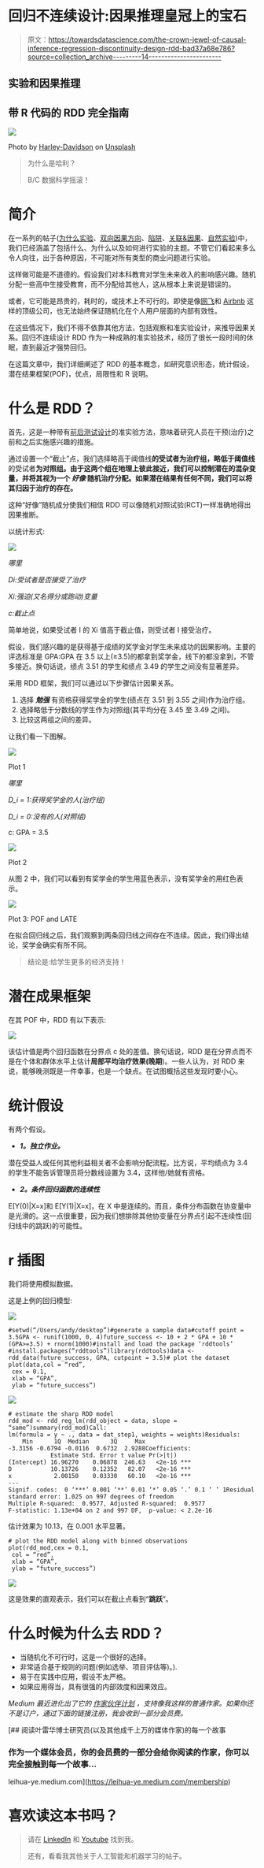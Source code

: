 # 回归不连续设计:因果推理皇冠上的宝石

> 原文：<https://towardsdatascience.com/the-crown-jewel-of-causal-inference-regression-discontinuity-design-rdd-bad37a68e786?source=collection_archive---------14----------------------->

## 实验和因果推理

## 带 R 代码的 RDD 完全指南

![](img/3ff8b3e3ca779cd5e4a008bf8a3e789d.png)

Photo by [Harley-Davidson](https://unsplash.com/@harleydavidson?utm_source=unsplash&utm_medium=referral&utm_content=creditCopyText) on [Unsplash](https://unsplash.com/?utm_source=unsplash&utm_medium=referral&utm_content=creditCopyText)

> 为什么是哈利？
> 
> B/C 数据科学摇滚！

# **简介**

在一系列的帖子([为什么实验](/why-do-we-do-and-how-can-we-benefit-from-experimental-studies-a3bbdab313fe)、[双向因果方向](/the-chicken-or-the-egg-experiments-can-help-determine-two-way-causality-723a06c37db7)、[陷阱](/experiments-can-be-dangerous-if-you-fall-into-these-pitfalls-c9851848f3ee)、[关联&因果](/the-turf-war-between-causality-and-correlation-in-data-science-which-one-is-more-important-9256f609ab92)、[自然实验](/research-note-what-are-natural-experiments-methods-approaches-and-applications-ad84e0365c75))中，我们已经涵盖了包括什么、为什么以及如何进行实验的主题。不管它们看起来多么令人向往，出于各种原因，不可能对所有类型的商业问题进行实验。

这样做可能是不道德的。假设我们对本科教育对学生未来收入的影响感兴趣。随机分配一些高中生接受教育，而不分配给其他人，这从根本上来说是错误的。

或者，它可能是昂贵的，耗时的，或技术上不可行的。即使是像[网飞](https://netflixtechblog.com/key-challenges-with-quasi-experiments-at-netflix-89b4f234b852)和 [Airbnb](https://medium.com/airbnb-engineering/experimentation-measurement-for-search-engine-optimization-b64136629760) 这样的顶级公司，也无法始终保证随机化在个人用户层面的内部有效性。

在这些情况下，我们不得不依靠其他方法，包括观察和准实验设计，来推导因果关系。回归不连续设计 RDD 作为一种成熟的准实验技术，经历了很长一段时间的休眠，直到最近才强势回归。

在这篇文章中，我们详细阐述了 RDD 的基本概念，如研究意识形态，统计假设，潜在结果框架(POF)，优点，局限性和 R 说明。

# **什么是 RDD？**

首先，这是一种带有[前后测试设计](https://conjointly.com/kb/regression-discontinuity-design/)的准实验方法，意味着研究人员在干预(治疗)之前和之后实施感兴趣的措施。

通过设置一个“截止”点，我们选择略高于阈值线**的受试者为治疗组，略低于阈值线**的受试者**为对照组。由于这两个组在地理上彼此接近，我们可以控制潜在的混杂变量，并将其视为一个 ***好像*** 随机治疗分配。如果潜在结果有任何不同，我们可以将其归因于治疗的存在。**

这种“好像”随机成分使我们相信 RDD 可以像随机对照试验(RCT)一样准确地得出因果推断。

以统计形式:

![](img/b8a7ef2f9b710381a1bcd54d6d0ab3eb.png)

*哪里*

*Di:受试者是否接受了治疗*

*Xi:强迫(又名得分或跑动)变量*

*c:截止点*

简单地说，如果受试者 I 的 Xi 值高于截止值，则受试者 I 接受治疗。

假设，我们感兴趣的是获得基于成绩的奖学金对学生未来成功的因果影响。主要的评选标准是 GPA:GPA 在 3.5 以上(≥3.5)的都拿到奖学金，线下的都没拿到，不管多接近。换句话说，绩点 3.51 的学生和绩点 3.49 的学生之间没有显著差异。

采用 RDD 框架，我们可以通过以下步骤估计因果关系。

1.  选择 ***勉强*** 有资格获得奖学金的学生(绩点在 3.51 到 3.55 之间)作为治疗组。
2.  选择略低于分数线的学生作为对照组(其平均分在 3.45 至 3.49 之间)。
3.  比较这两组之间的差异。

让我们看一下图解。

![](img/6e7216c78d27558a1276f281bd6bc72b.png)

Plot 1

*哪里*

*D_i = 1:获得奖学金的人(治疗组)*

*D_i = 0:没有的人(对照组)*

c: GPA = 3.5

![](img/9cefda76cfa9b7393b1a3d16d572c7d0.png)

Plot 2

从图 2 中，我们可以看到有奖学金的学生用蓝色表示，没有奖学金的用红色表示。

![](img/fd9a6ba3ebe8df6e74b0bd73bd81452e.png)

Plot 3: POF and LATE

在拟合回归线之后，我们观察到两条回归线之间存在不连续。因此，我们得出结论，奖学金确实有所不同。

> 结论是:给学生更多的经济支持！

# 潜在成果框架

在其 POF 中，RDD 有以下表示:

![](img/0e61db8367fc422a214da53f8b9dc016.png)

该估计值是两个回归函数在分界点 c 处的差值。换句话说，RDD 是在分界点而不是在个体和群体水平上估计**局部平均治疗效果(晚期**)。一些人认为，对 RDD 来说，能够晚测既是一件幸事，也是一个缺点。在试图概括这些发现时要小心。

# **统计假设**

有两个假设。

*   ***1。独立作业。***

潜在受益人或任何其他利益相关者不会影响分配流程。比方说，平均绩点为 3.4 的学生不能告诉管理员将分数线设置为 3.4，这样他/她就有资格。

*   ***2。条件回归函数的连续性***

E[Y(0)|X=x]和 E[Y(1)|X=x]，在 X 中是连续的。而且，条件分布函数在协变量中是光滑的。这一点很重要，因为我们想排除其他协变量在分界点引起不连续性(回归线中的跳跃)的可能性。

# r 插图

我们将使用模拟数据。

这是上例的回归模型:

![](img/f386b05906c8abf8bbe6af6edfa15f4f.png)

```
#setwd(“/Users/andy/desktop”)#generate a sample data#cutoff point = 3.5GPA <- runif(1000, 0, 4)future_success <- 10 + 2 * GPA + 10 * (GPA>=3.5) + rnorm(1000)#install and load the package ‘rddtools’
#install.packages(“rddtools”)library(rddtools)data <- rdd_data(future_success, GPA, cutpoint = 3.5)# plot the dataset
plot(data,col = “red”,
 cex = 0.1, 
 xlab = “GPA”, 
 ylab = “future_success”)
```

![](img/b08042bef09577bd5f774b580e19191e.png)

```
# estimate the sharp RDD model
rdd_mod <- rdd_reg_lm(rdd_object = data, slope = “same”)summary(rdd_mod)Call:
lm(formula = y ~ ., data = dat_step1, weights = weights)Residuals:
    Min      1Q  Median      3Q     Max 
-3.3156 -0.6794 -0.0116  0.6732  2.9288Coefficients:
            Estimate Std. Error t value Pr(>|t|)    
(Intercept) 16.96270    0.06878  246.63   <2e-16 ***
D           10.13726    0.12352   82.07   <2e-16 ***
x            2.00150    0.03330   60.10   <2e-16 ***
---
Signif. codes:  0 ‘***’ 0.001 ‘**’ 0.01 ‘*’ 0.05 ‘.’ 0.1 ‘ ’ 1Residual standard error: 1.025 on 997 degrees of freedom
Multiple R-squared:  0.9577, Adjusted R-squared:  0.9577 
F-statistic: 1.13e+04 on 2 and 997 DF,  p-value: < 2.2e-16
```

估计效果为 10.13，在 0.001 水平显著。

```
# plot the RDD model along with binned observations
plot(rdd_mod,cex = 0.1, 
 col = “red”, 
 xlab = “GPA”, 
 ylab = “future_success”)
```

![](img/a2074889648e6160ea06c11bedd3ceda.png)

这是效果的直观表示，我们可以在截止点看到“**跳跃**”。

# 什么时候为什么去 RDD？

*   当随机化不可行时，这是一个很好的选择。
*   非常适合基于规则的问题(例如选举、项目评估等)。).
*   易于在实践中应用，假设不太严格。
*   如果应用得当，具有很强的内部效度和因果效应。

*Medium 最近进化出了它的* [*作家伙伴计划*](https://blog.medium.com/evolving-the-partner-program-2613708f9f3c) *，支持像我这样的普通作家。如果你还不是订户，通过下面的链接注册，我会收到一部分会员费。*

[](https://leihua-ye.medium.com/membership) [## 阅读叶雷华博士研究员(以及其他成千上万的媒体作家)的每一个故事

### 作为一个媒体会员，你的会员费的一部分会给你阅读的作家，你可以完全接触到每一个故事…

leihua-ye.medium.com](https://leihua-ye.medium.com/membership) 

# 喜欢读这本书吗？

> 请在 [LinkedIn](https://www.linkedin.com/in/leihuaye/) 和 [Youtube](https://www.youtube.com/channel/UCBBu2nqs6iZPyNSgMjXUGPg) 找到我。
> 
> 还有，看看我其他关于人工智能和机器学习的帖子。